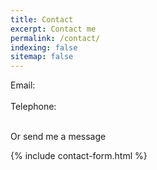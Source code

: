 ```yaml
---
title: Contact
excerpt: Contact me
permalink: /contact/
indexing: false
sitemap: false
---
```


Email: <br><br>
Telephone: <br><br>

Or send me a message

{% include contact-form.html %}
